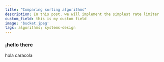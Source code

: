 ```yaml
---
title: "Comparing sorting algorithms"
description: In this post, we will implement the simplest rate limiter posible in C#.
custom_field: this is my custom field
image: 'bucket.jpeg'
tags: algorithms; systems-design
---
```


### ¡hello there
hola caracola